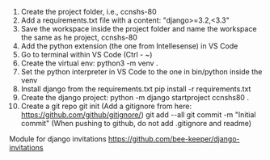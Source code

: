 1. Create the project folder, i.e., ccnshs-80
2. Add a requirements.txt file with a content:
    "django>=3.2,<3.3"
3. Save the workspace inside the project folder and name the workspace the same as he project, ccnshs-80
4. Add the python extension (the one from Intellesense) in VS Code
5. Go to terminal within VS Code (Ctrl - ~)
6. Create the virtual env:
    python3 -m venv .
7. Set the python interpreter in VS Code to the one in bin/python inside the venv
8. Install django from the requirements.txt
    pip install -r requirements.txt
9. Create the django project:
    python -m django startproject ccnshs80 .
10. Create a git repo
    git init
    (Add a gitignore from here: https://github.com/github/gitignore/)
    git add --all
    git commit -m "Initial commit"
    (When pushing to github, do not add .gitignore and readme)

Module for django invitations
https://github.com/bee-keeper/django-invitations